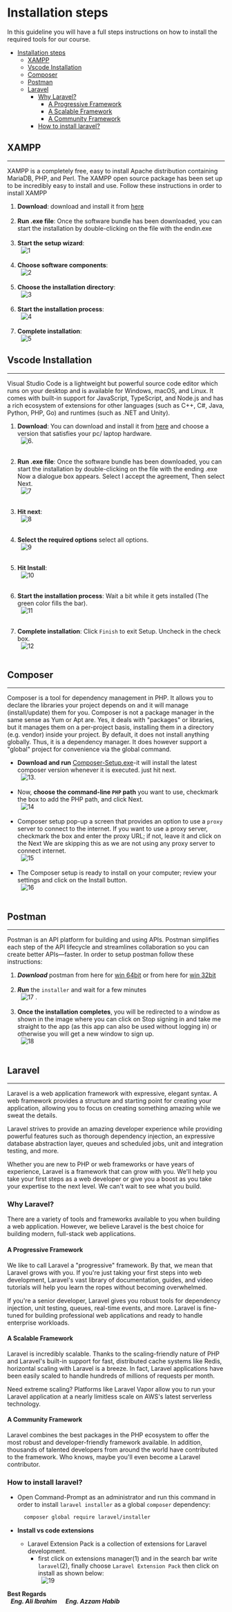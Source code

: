 # Installation steps

In this guideline you will have a full steps instructions on how to install the required tools for our course.

- [Installation steps](#installation-steps)
  - [XAMPP](#xampp)
  - [Vscode Installation](#vscode-installation)
  - [Composer](#composer)
  - [Postman](#postman)
  - [Laravel](#laravel)
    - [Why Laravel?](#why-laravel)
      - [A Progressive Framework](#a-progressive-framework)
      - [A Scalable Framework](#a-scalable-framework)
      - [A Community Framework](#a-community-framework)
    - [How to install laravel?](#how-to-install-laravel)

## XAMPP

* * *
 XAMPP is a completely free, easy to install Apache distribution containing MariaDB, PHP, and Perl. The XAMPP open source package has been set up to be incredibly easy to install and use.
 Follow these instructions in order to install XAMPP
  
  1. **Download**:
  download and install it from [here](https://www.apachefriends.org/xampp-files/8.0.10/xampp-windows-x64-8.0.10-0-VS16-installer.exe)
      \
      &nbsp;
  2. **Run .exe file**:
  Once the software bundle has been downloaded, you can start the installation by double-clicking on the file with the endin.exe
    \
    &nbsp;
  3. **Start the setup wizard**:
     \
      &nbsp;
      ![1](assets/XAMPP_01.jpg)
      \
      &nbsp;
  4. **Choose software components**:
      \
      &nbsp;
     ![2](assets/XAMPP_02.jpg)
     \
      &nbsp;
  5. **Choose the installation directory**:
     \
      &nbsp;
     ![3](assets/XAMPP_03.jpg)
     \
      &nbsp;
  6. **Start the installation process**:
      \
      &nbsp;
     ![4](assets/XAMPP_04.jpg)
     \
      &nbsp;
  7. **Complete installation**:
     \
      &nbsp;
     ![5](assets/XAMPP_05.jpg)

## Vscode Installation

* * *
  Visual Studio Code is a lightweight but powerful source code editor which runs on your desktop and is available for Windows, macOS, and Linux. It comes with built-in support for JavaScript, TypeScript, and Node.js and has a rich ecosystem of extensions for other languages (such as C++, C#, Java, Python, PHP, Go) and runtimes (such as .NET and Unity).
  
  1. **Download**:
      You can download and install it from [here](https://code.visualstudio.com/Download) and choose a version that satisfies your pc/ laptop hardware.
      \
      &nbsp;
      ![6](assets/vs_code_1.jpg).
      \
      &nbsp;

  2. **Run .exe file**:
      Once the software bundle has been downloaded, you can start the installation by double-clicking on the file with the ending .exe Now a dialogue box appears.
      Select I accept the agreement, Then select Next.
      \
      &nbsp;
      ![7](assets/vs_code_2.png)
      \
      &nbsp;
  3. **Hit next**:
      \
      &nbsp;
      ![8](assets/vs_code_3.png)
      \
      &nbsp;
  4. **Select the required options** select all options.
      \
      &nbsp;
      ![9](assets/vs_code_4.png)
      \
      &nbsp;
  5. **Hit Install**:
      \
      &nbsp;
      ![10](assets/vs_code_5.png)
      \
      &nbsp;
  6. **Start the installation process**:
      Wait a bit while it gets installed (The green color fills the bar).
      \
      &nbsp;
      ![11](assets/vs_code_6.png)
      \
      &nbsp;
  7. **Complete installation**:
     Click `Finish` to exit Setup. Uncheck in the check box.
     \
      &nbsp;
     ![12](assets/vs_code_7.png)
     \
      &nbsp;
  
## Composer

* * *
   Composer is a tool for dependency management in PHP. It allows you to declare the libraries your project depends on and it will manage (install/update) them for you.
   Composer is not a package manager in the same sense as Yum or Apt are. Yes, it deals with "packages" or libraries, but it manages them on a per-project basis, installing them in a directory (e.g. vendor) inside your project. By default, it does not install anything globally. Thus, it is a dependency manager. It does however support a "global" project for convenience via the global command.

- **Download and run** [Composer-Setup.exe](https://getcomposer.org/Composer-Setup.exe)-it will install the latest composer version whenever it is executed. just hit next.
\
&nbsp;
![13](assets/composer_1.png).
\
&nbsp;
- Now, **choose the command-line `PHP` path** you want to use, checkmark the box to add the PHP path, and click Next.
\
&nbsp;
![14](assets/composer_2.png)
\
&nbsp;
- Composer setup pop-up a screen that provides an option to use a `proxy` server to connect to the internet. If you want to use a proxy server, checkmark the box and enter the proxy URL; if not, leave it and click on the Next We are skipping this as we are not using any proxy server to connect internet.
\
&nbsp;
![15](assets/composer_3.png)
\
&nbsp;
- The Composer setup is ready to install on your computer; review your settings and click on the Install button.
\
&nbsp;
![16](assets/composer_4.png)
\
&nbsp;

## Postman

* * *
  Postman is an API platform for building and using APIs. Postman simplifies each step of the API lifecycle and streamlines collaboration so you can create better APIs—faster.
  In order to setup postman follow these instructions:

  1. **_Download_** postman from here for [win 64bit](https://dl.pstmn.io/download/latest/win64) or from here for [win 32bit](https://dl.pstmn.io/download/latest/win32)
   \
   &nbsp;
  2. **_Run_** the `installer` and wait for a few minutes
   \
   &nbsp;
  ![17](assets/postman1.png) .
  \
   &nbsp;
  3. **Once the installation completes**, you will be redirected to a window as shown in the image where you can click on Stop signing in and take me straight to the app (as this app can also be used without logging in) or otherwise you will get a new window to sign up.
  \
   &nbsp;
  ![18](assets/postman2.png)
  \
  &nbsp;

## Laravel

* * *
  Laravel is a web application framework with expressive, elegant syntax. A web framework provides a structure and starting point for creating your application, allowing you to focus on creating something amazing while we sweat the details.

  Laravel strives to provide an amazing developer experience while providing powerful features such as thorough dependency injection, an expressive database abstraction layer, queues and scheduled jobs, unit and integration testing, and more.

  Whether you are new to PHP or web frameworks or have years of experience, Laravel is a framework that can grow with you. We'll help you take your first steps as a web developer or give you a boost as you take your expertise to the next level. We can't wait to see what you build.

### Why Laravel?

  There are a variety of tools and frameworks available to you when building a web application. However, we believe Laravel is the best choice for building modern, full-stack web applications.

#### A Progressive Framework

  We like to call Laravel a "progressive" framework. By that, we mean that Laravel grows with you. If you're just taking your first steps into web development, Laravel's vast library of documentation, guides, and video tutorials will help you learn the ropes without becoming overwhelmed.

  If you're a senior developer, Laravel gives you robust tools for dependency injection, unit testing, queues, real-time events, and more. Laravel is fine-tuned for building professional web applications and ready to handle enterprise workloads.

#### A Scalable Framework

  Laravel is incredibly scalable. Thanks to the scaling-friendly nature of PHP and Laravel's built-in support for fast, distributed cache systems like Redis, horizontal scaling with Laravel is a breeze. In fact, Laravel applications have been easily scaled to handle hundreds of millions of requests per month.

  Need extreme scaling? Platforms like Laravel Vapor allow you to run your Laravel application at a nearly limitless scale on AWS's latest serverless technology.

#### A Community Framework

  Laravel combines the best packages in the PHP ecosystem to offer the most robust and developer-friendly framework available. In addition, thousands of talented developers from around the world have contributed to the framework. Who knows, maybe you'll even become a Laravel contributor.

### How to install laravel?

- Open Command-Prompt as an administrator and run this command in order to install `laravel installer` as a global `composer` dependency:
  
  ```sh
    composer global require laravel/installer
  ```

- **Install vs code extensions**
  - Laravel Extension Pack is a collection of extensions for Laravel development.
    - first click on extensions manager(1) and in the search bar write `laravel`(2), finally choose `Laravel Extension Pack`  then click on install as shown below:
  \
  &nbsp;
  ![19](assets/lara1.png)

**Best Regards**
\
&nbsp;
**_Eng. Ali Ibrahim_**&nbsp; &nbsp; &nbsp;**_Eng. Azzam Habib_**
